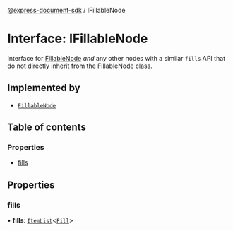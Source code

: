 [@express-document-sdk](../overview.md) / IFillableNode

# Interface: IFillableNode

Interface for [FillableNode](../classes/FillableNode.md) *and* any other nodes with a similar `fills` API that do not directly inherit from the
FillableNode class.

## Implemented by

- [`FillableNode`](../classes/FillableNode.md)

## Table of contents

### Properties

- [fills](IFillableNode.md#fills)

## Properties

### fills

• **fills**: [`ItemList`](../classes/ItemList.md)<[`Fill`](Fill.md)\>
